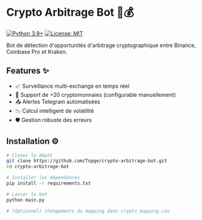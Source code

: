 # Crypto Arbitrage Bot 🤖💰

[![Python 3.9+](https://img.shields.io/badge/python-3.9%2B-blue.svg)](https://www.python.org/downloads/)
[![License: MIT](https://img.shields.io/badge/License-MIT-yellow.svg)](https://opensource.org/licenses/MIT)

Bot de détection d'opportunités d'arbitrage cryptographique entre Binance, Coinbase Pro et Kraken.

## Features ✨

- 📈 Surveillance multi-exchange en temps réel
- 🔄 Support de +20 cryptomonnaies (configurable manuellement)
- 📤 Alertes Telegram automatisées
- 📉 Calcul intelligent de volatilité
- 🛡 Gestion robuste des erreurs

## Installation ⚙️

```bash
# Cloner le dépôt
git clone https://github.com/Topge/crypto-arbitrage-bot.git
cd crypto-arbitrage-bot

# Installer les dépendances
pip install -r requirements.txt

# Lancer le bot 
python main.py 

# (Optionnel) changements du mapping dans crypto_mapping.csv 